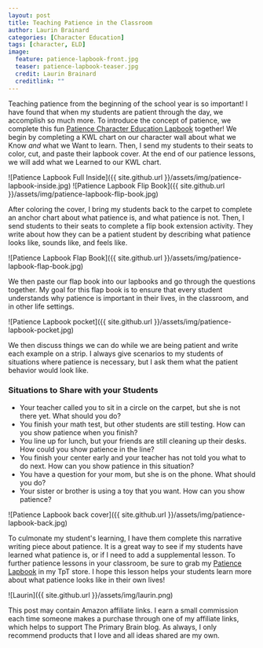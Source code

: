 ```yaml
---
layout: post
title: Teaching Patience in the Classroom
author: Laurin Brainard
categories: [Character Education]
tags: [character, ELD]
image:
  feature: patience-lapbook-front.jpg
  teaser: patience-lapbook-teaser.jpg
  credit: Laurin Brainard
  creditlink: ""
---
```

Teaching patience from the beginning of the school year is so important! I have found that when my students are patient through the day, we accomplish so much more. To introduce the concept of patience, we complete this fun [Patience Character Education Lapbook](http://bit.ly/patiencelapbook) together! We begin by completing a KWL chart on our character wall about what we Know *and* what we Want to learn. Then, I send my students to their seats to color, cut, and paste their lapbook cover. At the end of our patience lessons, we will add what we Learned to our KWL chart. 

![Patience Lapbook Full Inside]({{ site.github.url }}/assets/img/patience-lapbook-inside.jpg)
![Patience Lapbook Flip Book]({{ site.github.url }}/assets/img/patience-lapbook-flip-book.jpg)

After coloring the cover, I bring my students back to the carpet to complete an anchor chart about what patience is, and what patience is not. Then, I send students to their seats to complete a flip book extension activity. They write about how they can be a patient student by describing what patience looks like, sounds like, and feels like. 

![Patience Lapbook Flap Book]({{ site.github.url }}/assets/img/patience-lapbook-flap-book.jpg)

We then paste our flap book into our lapbooks and go through the questions together. My goal for this flap book is to ensure that every student understands why patience is important in their lives, in the classroom, and in other life settings. 

![Patience Lapbook pocket]({{ site.github.url }}/assets/img/patience-lapbook-pocket.jpg)

We then discuss things we can do while we are being patient and write each example on a strip. I always give scenarios to my students of situations where patience is necessary, but I ask them what the patient behavior would look like.

### Situations to Share with your Students
- Your teacher called you to sit in a circle on the carpet, but she is not there yet. What should you do?
- You finish your math test, but other students are still testing. How can you show patience when you finish?
- You line up for lunch, but your friends are still cleaning up their desks. How could you show patience in the line?
- You finish your center early and your teacher has not told you what to do next. How can you show patience in this situation?
- You have a question for your mom, but she is on the phone. What should you do?
- Your sister or brother is using a toy that you want. How can you show patience?

![Patience Lapbook back cover]({{ site.github.url }}/assets/img/patience-lapbook-back.jpg)

To culmonate my student's learning, I have them complete this narrative writing piece about patience. It is a great way to see if my students have learned what patience is, or if I need to add a supplemental lesson. To further patience lessons in your classroom, be sure to grab my [Patience Lapbook](http://bit.ly/patiencelapbook) in my TpT store. I hope this lesson helps your students learn more about what patience looks like in their own lives!

![Laurin]({{ site.github.url }}/assets/img/laurin.png)

This post may contain Amazon affiliate links. I earn a small commission each time someone makes a purchase through one of my affiliate links, which helps to support The Primary Brain blog. As always, I only recommend products that I love and all ideas shared are my own. 